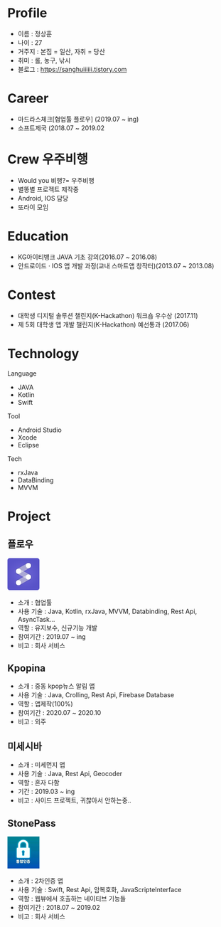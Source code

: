 # Profile
- 이름 : 정상훈
- 나이 : 27
- 거주지 : 본집 = 일산, 자취 = 당산
- 취미 : 롤, 농구, 낚시
- 블로그 : https://sanghuiiiiii.tistory.com
# Career
- 마드라스체크[협업툴 플로우] (2019.07 ~ ing)
- 소프트제국 (2018.07 ~ 2019.02

# Crew 우주비행
- Would you 비행?= 우주비행
- 별똥별 프로젝트 제작중
- Android, IOS 담당
- 또라이 모임

# Education
- KG아이티뱅크 JAVA 기초 강의(2016.07 ~ 2016.08)
- 안드로이드 · IOS 앱 개발 과정(교내 스마트앱 창작터)(2013.07 ~ 2013.08)

# Contest
- 대학생 디지털 솔루션 챌린지(K-Hackathon) 워크숍 우수상 (2017.11)
- 제 5회 대학생 앱 개발 챌린지(K-Hackathon) 예선통과 (2017.06)

# Technology
Language
- JAVA
- Kotlin
- Swift

Tool
- Android Studio
- Xcode
- Eclipse

Tech
- rxJava
- DataBinding
- MVVM

# Project
<h2>플로우</h2>

 ![flow](./images/flow.png)
- 소개 : 협업툴
- 사용 기술 : Java, Kotlin, rxJava, MVVM, Databinding, Rest Api, AsyncTask...
- 역할 : 유지보수, 신규기능 개발
- 참여기간 : 2019.07 ~ ing
- 비고 : 회사 서비스

<h2>Kpopina</h2>

- 소개 : 중동 kpop뉴스 알림 앱
- 사용 기술 : Java, Crolling, Rest Api, Firebase Database 
- 역할 : 앱제작(100%)
- 참여기간 : 2020.07 ~ 2020.10
- 비고 : 외주

<h2>미세시바</h2>

- 소개 : 미세먼지 앱
- 사용 기술 : Java, Rest Api, Geocoder
- 역할 : 혼자 다함
- 기간 : 2019.03 ~ ing
- 비고 : 사이드 프로젝트, 귀찮아서 안하는중..

<h2>StonePass</h2>

 ![stonepass](./images/stonepass.PNG)
- 소개 : 2차인증 앱
- 사용 기술 : Swift, Rest Api, 암복호화, JavaScripteInterface
- 역할 : 웹뷰에서 호출하는 네이티브 기능들
- 참여기간 : 2018.07 ~ 2019.02
- 비고 : 회사 서비스
